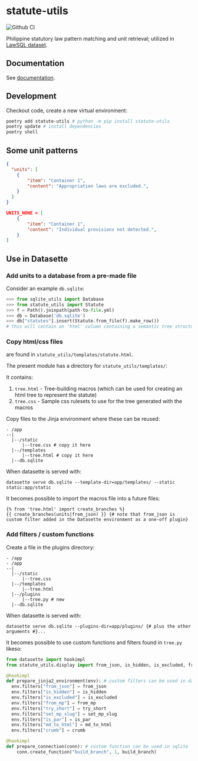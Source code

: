 # statute-utils

![Github CI](https://github.com/justmars/statute-utils/actions/workflows/main.yml/badge.svg)

Philippine statutory law pattern matching and unit retrieval; utilized in [LawSQL dataset](https://lawsql.com).

## Documentation

See [documentation](https://justmars.github.io/statute-utils).

## Development

Checkout code, create a new virtual environment:

```sh
poetry add statute-utils # python -m pip install statute-utils
poetry update # install dependencies
poetry shell
```

## Some unit patterns

```json title="Convention used when desiring to exclude appropriation laws."
{
  "units": [
    {
        "item": "Container 1",
        "content": "Appropriation laws are excluded.",
    }
  ]
}
```

```json title="Convention used when no content found."
UNITS_NONE = [
    {
        "item": "Container 1",
        "content": "Individual provisions not detected.",
    }
]
```

## Use in Datasette

### Add units to a database from a pre-made file

Consider an example `db.sqlite`:

```py title="Assumes path-to-file.yml exists"
>>> from sqlite_utils import Database
>>> from statute_utils import Statute
>>> f = Path().joinpath(path-to-file.yml)
>>> db = Database('db.sqlite')
>>> db["statutes"].insert(Statute.from_file(f).make_row())
# this will contain an 'html' column containing a semantic tree structure that can be styled via css
```

### Copy html/css files

are found in `statute_utils/templates/statute.html`.

The present module has a directory for `statute_utils/templates/`:

It contains:

1. `tree.html` - Tree-building macros (which can be used for creating an html tree to represent the statute)
2. `tree.css` - Sample css rulesets to use for the tree generated with the macros

Copy files to the Jinja environment where these can be reused:

```text
- /app
--|
  |--/static
      |--tree.css # copy it here
  |--/templates
      |--tree.html # copy it here
  |--db.sqlite
```

When datasette is served with:

```jinja
datasette serve db.sqlite --template-dir=app/templates/ --static static:app/static
```

It becomes possible to import the macros file into a future files:

```jinja title="app/templates/future.html"
{% from 'tree.html' import create_branches %}
{{ create_branches(units|from_json) }} {# note that from_json is custom filter added in the Datasette environment as a one-off plugin}
```

### Add filters / custom functions

Create a file in the plugins directory:

```text
- /app
- /app
--|
  |--/static
      |--tree.css
  |--/templates
      |--tree.html
  |--/plugins
      |--tree.py # new
  |--db.sqlite
```

When datasette is served with:

```jinja
datasette serve db.sqlite --plugins-dir=app/plugins/ {# plus the other arguments #}...
```

It becomes possible to use custom functions and filters found in `tree.py` likeso:

```py title="datasette/plugins/tree.py"
from datasette import hookimpl
from statute_utils.display import from_json, is_hidden, is_excluded, from_mp, try_short, set_mp_slug, is_par, md_to_html, build_branch, crumb

@hookimpl
def prepare_jinja2_environment(env): # custom filters can be used in datasette pages
  env.filters["from_json"] = from_json
  env.filters["is_hidden"] = is_hidden
  env.filters["is_excluded"] = is_excluded
  env.filters["from_mp"] = from_mp
  env.filters["try_short"] = try_short
  env.filters["set_mp_slug"] = set_mp_slug
  env.filters["is_par"] = is_par
  env.filters["md_to_html"] = md_to_html
  env.filters["crumb"] = crumb

@hookimpl
def prepare_connection(conn): # custom function can be used in sqlite
    conn.create_function("build_branch", 1, build_branch)
```
